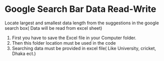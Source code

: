 # Google Search Bar Data Read-Write
Locate largest and smallest data length from the suggestions in the google search box( Data will be read from excel sheet)
1. First you have to save the Excel file in your Computer folder. 
2. Then this folder location must be used in the code
3. Searching data must be provided in excel file( Like University, cricket, Dhaka ect.)
